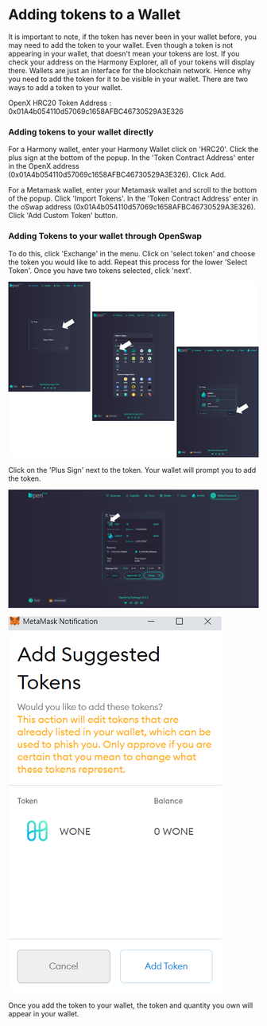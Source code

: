 # Adding tokens to a Wallet

It is important to note, if the token has never been in your wallet before, you may need to add the token to your wallet.  Even though a token is not appearing in your wallet, that doesn't mean your tokens are lost.  If you check your address on the Harmony Explorer, all of your tokens will display there.  Wallets are just an interface for the blockchain network.  Hence why you need to add the token for it to be visible in your wallet.  There are two ways to add a token to your wallet.

OpenX HRC20 Token Address : 0x01A4b054110d57069c1658AFBC46730529A3E326

### **Adding tokens to your wallet directly**

For a Harmony wallet, enter your Harmony Wallet click on 'HRC20'.  Click the plus sign at the bottom of the popup. In the 'Token Contract Address' enter in the OpenX address (0x01A4b054110d57069c1658AFBC46730529A3E326).  Click Add.

For a Metamask wallet, enter your Metamask wallet and scroll to the bottom of the popup. Click 'Import Tokens'. In the 'Token Contract Address' enter in the oSwap address (0x01A4b054110d57069c1658AFBC46730529A3E326).  Click 'Add Custom Token' button.



### **Adding Tokens to your wallet through OpenSwap**

To do this, click 'Exchange' in the menu.  Click on 'select token' and choose the token you would like to add.  Repeat this process for the lower 'Select Token'. Once you have two tokens selected, click 'next'.  &#x20;

![](../../.gitbook/assets/addingtoken.png)

Click on the 'Plus Sign' next to the token.  Your wallet will prompt you to add the token.

![](<../../.gitbook/assets/add token.png>)

![](../../.gitbook/assets/bridge7.png)

Once you add the token to your wallet, the token and quantity you own will appear in your wallet. &#x20;
